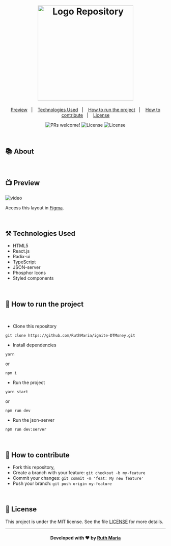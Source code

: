 <h1 align="center">
    <img alt="Logo Repository" src="./public/assets/logo.svg" width="300px" />
</h1>

<p align="center">
  <a href="#execution">Preview</a>&nbsp;&nbsp;&nbsp;|&nbsp;&nbsp;&nbsp;
  <a href="#technologies">Technologies Used</a>&nbsp;&nbsp;&nbsp;|&nbsp;&nbsp;&nbsp;
  <a href="#run">How to run the project</a>&nbsp;&nbsp;&nbsp;|&nbsp;&nbsp;&nbsp;
  <a href="#contribute">How to contribute</a>&nbsp;&nbsp;&nbsp;|&nbsp;&nbsp;&nbsp;
  <a href="#license">License</a>
</p>

<p align="center">
 <img src="https://img.shields.io/static/v1?label=PRs&message=welcome&color=8047F8&labelColor=000000" alt="PRs welcome!" />

  <img alt="License" src="https://img.shields.io/badge/Made%20by-Ruth%20Maria-8047F8">

  <img alt="License" src="https://img.shields.io/static/v1?label=license&message=MIT&color=8047F8&labelColor=000000">
</p>

<br>

## :books: About

<a id="execution"></a><br>

## :tv: Preview

![video](./public/assets/video.gif)

Access this layout in [Figma](<https://www.figma.com/file/YXhRS9SvRG7MuYnF3vI4OJ/DT-Money-(Community)?node-id=0%3A1&t=MYwGDj51Y3N4jDDy-0>).

<a id="technologies"></a><br>

## ⚒️ Technologies Used

- HTML5
- React.js
- Radix-ui
- TypeScript
- JSON-server
- Phosphor Icons
- Styled components

<a id="run"></a><br>

## 🚀 How to run the project

<br>

- Clone this repository

```
git clone https://github.com/RuthMaria/ignite-DTMoney.git
```

- Install dependencies

```
yarn
```

or

```
npm i
```

- Run the project

```
yarn start
```

or

```
npm run dev
```

- Run the json-server

```
npm run dev:server
```

<br>

## 🎯 How to contribute

- Fork this repository,
- Create a branch with your feature: `git checkout -b my-feature`
- Commit your changes: `git commit -m 'feat: My new feature'`
- Push your branch: `git push origin my-feature`

<a id="license"></a><br>

## :memo: License

This project is under the MIT license. See the file [LICENSE](LICENSE) for more details.

---

<h4 align="center">
    Developed with ❤️ by <a href="https://www.linkedin.com/in/ruth-maria-9b256071/" target="_blank">Ruth Maria</a>
</h4>
